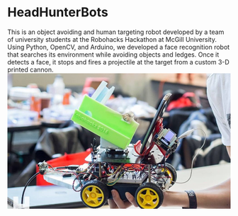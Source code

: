 # HeadHunterBots
This is an object avoiding and human targeting robot developed by a team of university students at the Robohacks Hackathon at McGill University.
Using Python, OpenCV, and Arduino, we developed a face recognition robot that searches its environment while avoiding objects and ledges. Once it detects a face, it stops and fires a projectile at the target from a custom 3-D printed cannon.
![Alt text](/Pictures/botPic.jpg?raw=true)
